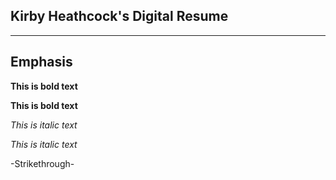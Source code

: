 ## Kirby Heathcock's Digital Resume

___


## Emphasis

**This is bold text**

__This is bold text__

*This is italic text*

_This is italic text_

-Strikethrough-
